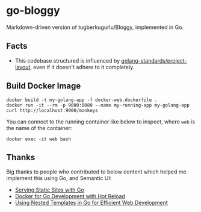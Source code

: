 # go-bloggy

Markdown-driven version of tugberkugurlu/Bloggy, implemented in Go.

## Facts

 - This codebase structured is influenced by [golang-standards/project-layout](https://github.com/golang-standards/project-layout), 
 even if it doesn't adhere to it completely.

## Build Docker Image

```
docker build -t my-golang-app -f docker-web.dockerfile .
docker run -it --rm -p 9000:8080 --name my-running-app my-golang-app
curl http://localhost:9000/monkeys
```

You can connect to the running container like below to inspect, where `web` is the name of the container:

```
docker exec -it web bash
```

## Thanks

Big thanks to people who contributed to below content which helped me implement this using Go, and Semantic UI:

 - [Serving Static Sites with Go](https://www.alexedwards.net/blog/serving-static-sites-with-go)
 - [Docker for Go Development with Hot Reload](https://levelup.gitconnected.com/docker-for-go-development-a27141f36ba9)
 - [Using Nested Templates in Go for Efficient Web Development](https://levelup.gitconnected.com/using-go-templates-for-effective-web-development-f7df10b0e4a0)